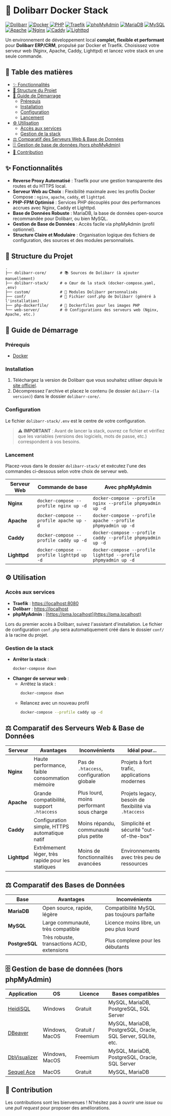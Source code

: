 # 🚀 Dolibarr Docker Stack

[![Dolibarr](https://img.shields.io/badge/Dolibarr-blue)](https://www.dolibarr.org/) 
[![Docker](https://img.shields.io/badge/Docker-blue)](https://www.docker.com/) 
[![PHP](https://img.shields.io/badge/PHP-blue)](https://www.php.net/) 
[![Traefik](https://img.shields.io/badge/Traefik-orange)](https://traefik.io/) 
[![phpMyAdmin](https://img.shields.io/badge/phpMyAdmin-orange)](https://www.phpmyadmin.net/) 
[![MariaDB](https://img.shields.io/badge/MariaDB-green)](https://mariadb.org/) 
[![MySQL](https://img.shields.io/badge/MySQL-green)](https://www.mysql.com/) 
[![Apache](https://img.shields.io/badge/Apache-cyan)](https://httpd.apache.org/) 
[![Nginx](https://img.shields.io/badge/Nginx-cyan)](https://nginx.org/) 
[![Caddy](https://img.shields.io/badge/Caddy-cyan)](https://caddyserver.com/) 
[![Lighttpd](https://img.shields.io/badge/Lighttpd-cyan)](https://www.lighttpd.net/)

Un environnement de développement local **complet, flexible et performant** pour **Dolibarr ERP/CRM**, propulsé par Docker et Traefik. Choisissez votre serveur web (Nginx, Apache, Caddy, Lighttpd) et lancez votre stack en une seule commande.

## 📖 Table des matières

- [✨ Fonctionnalités](#-fonctionnalités)
- [📂 Structure du Projet](#-structure-du-projet)
- [🚀 Guide de Démarrage](#-guide-de-démarrage)
  - [Prérequis](#prérequis)
  - [Installation](#installation)
  - [Configuration](#configuration)
  - [Lancement](#lancement)
- [⚙️ Utilisation](#️-utilisation)
  - [Accès aux services](#accès-aux-services)
  - [Gestion de la stack](#gestion-de-la-stack)
- [⚖️ Comparatif des Serveurs Web & Base de Données](#️-comparatif-des-serveurs-web--base-de-données)
- [🗄️ Gestion de base de données (hors phpMyAdmin)](#️-gestion-de-base-de-données-hors-phpmyadmin)
- [🤝 Contribution](#-contribution)

## ✨ Fonctionnalités

- **Reverse Proxy Automatisé** : Traefik pour une gestion transparente des routes et du HTTPS local.
- **Serveur Web au Choix** : Flexibilité maximale avec les profils Docker Compose : `nginx`, `apache`, `caddy`, et `lighttpd`.
- **PHP-FPM Optimisé** : Services PHP découplés pour des performances accrues avec Nginx, Caddy et Lighttpd.
- **Base de Données Robuste** : MariaDB, la base de données open-source recommandée pour Dolibarr, ou bien MySQL.
- **Gestion de Base de Données** : Accès facile via phpMyAdmin (profil optionnel).
- **Structure Claire et Modulaire** : Organisation logique des fichiers de configuration, des sources et des modules personnalisés.

## 📂 Structure du Projet

```
.
├── dolibarr-core/      # 📚 Sources de Dolibarr (à ajouter manuellement)
├── dolibarr-stack/     # ⚙️ Cœur de la stack (docker-compose.yaml, .env)
├── custom/             # 🧩 Modules Dolibarr personnalisés
├── conf/               # 📄 Fichier conf.php de Dolibarr (généré à l'installation)
├── php-dockerfile/     # 🐳 Dockerfiles pour les images PHP
└── web-server/         # 🌐 Configurations des serveurs web (Nginx, Apache, etc.)
```

## 🚀 Guide de Démarrage

### Prérequis

- [Docker](https://www.docker.com/get-started)

### Installation

1.  Téléchargez la version de Dolibarr que vous souhaitez utiliser depuis le [site officiel](https://www.dolibarr.org/downloads).
2.  Décompressez l'archive et placez le contenu (le dossier `dolibarr-(la version)`) dans le dossier `dolibarr-core/`.

### Configuration

Le fichier `dolibarr-stack/.env` est le centre de votre configuration.

> ⚠️ **IMPORTANT** : Avant de lancer la stack, ouvrez ce fichier et vérifiez que les variables (versions des logiciels, mots de passe, etc.) correspondent à vos besoins.

### Lancement

Placez-vous dans le dossier `dolibarr-stack/` et exécutez l'une des commandes ci-dessous selon votre choix de serveur web.

| Serveur Web | Commande de base                             | Avec phpMyAdmin                                                |
|-------------|----------------------------------------------|----------------------------------------------------------------|
| **Nginx**   | `docker-compose --profile nginx up -d`       | `docker-compose --profile nginx --profile phpmyadmin up -d`    |
| **Apache**  | `docker-compose --profile apache up -d`      | `docker-compose --profile apache --profile phpmyadmin up -d`   |
| **Caddy**   | `docker-compose --profile caddy up -d`       | `docker-compose --profile caddy --profile phpmyadmin up -d`    |
| **Lighttpd**| `docker-compose --profile lighttpd up -d`    | `docker-compose --profile lighttpd --profile phpmyadmin up -d` |

## ⚙️ Utilisation

### Accès aux services

- **Traefik** : [https://localhost:8080](https://localhost:8080)
- **Dolibarr** : [https://localhost](https://localhost)
- **phpMyAdmin** : [https://pma.localhost](https://pma.localhost)

Lors du premier accès à Dolibarr, suivez l'assistant d'installation. Le fichier de configuration `conf.php` sera automatiquement créé dans le dossier `conf/` à la racine du projet.

### Gestion de la stack

- **Arrêter la stack** :
  ```bash
  docker-compose down
  ```
- **Changer de serveur web** :
  - Arrêtez la stack :
    ```bash
    docker-compose down
    ```
  - Relancez avec un nouveau profil
    ```bash
    docker-compose --profile caddy up -d
    ```

## ⚖️ Comparatif des Serveurs Web & Base de Données

| Serveur   | Avantages                                           | Inconvénients                               | Idéal pour...                                         |
|-----------|-----------------------------------------------------|---------------------------------------------|-------------------------------------------------------|
| **Nginx** | Haute performance, faible consommation mémoire      | Pas de `.htaccess`, configuration globale   | Projets à fort trafic, applications modernes          |
| **Apache**| Grande compatibilité, support `.htaccess`           | Plus lourd, moins performant sous charge    | Projets legacy, besoin de flexibilité via `.htaccess` |
| **Caddy** | Configuration simple, HTTPS automatique natif       | Moins répandu, communauté plus petite       | Simplicité et sécurité "out-of-the-box"               |
| **Lighttpd**| Extrêmement léger, très rapide pour les statiques | Moins de fonctionnalités avancées           | Environnements avec très peu de ressources            |

## ⚖️ Comparatif des Bases de Données

| Base           | Avantages                                   | Inconvénients                             |
|----------------|---------------------------------------------|-------------------------------------------|
| **MariaDB**    | Open source, rapide, légère                 | Compatibilité MySQL pas toujours parfaite |
| **MySQL**      | Large communauté, très compatible           | Licence moins libre, un peu plus lourd    |
| **PostgreSQL** | Très robuste, transactions ACID, extensions | Plus complexe pour les débutants          |



## 🗄️ Gestion de base de données (hors phpMyAdmin)

| Application                                                               | OS             | Licence            | Bases compatibles                                            |
|---------------------------------------------------------------------------|----------------|--------------------|--------------------------------------------------------------|
| [HeidiSQL](https://www.heidisql.com/)                                     | Windows        | Gratuit            | MySQL, MariaDB, PostgreSQL, SQL Server                       |
| [DBeaver](https://dbeaver.io/)                                            | Windows, MacOS | Gratuit / Freemium | MySQL, MariaDB, PostgreSQL, Oracle, SQL Server, SQLite, etc. |
| [DbVisualizer](https://www.dbvis.com/)                                    | Windows, MacOS | Freemium           | MySQL, MariaDB, PostgreSQL, Oracle, SQL Server               |
| [Sequel Ace](https://apps.apple.com/fr/app/sequel-ace/id1518036000?mt=12) | MacOS          | Gratuit            | MySQL, MariaDB                                               |


## 🤝 Contribution

Les contributions sont les bienvenues ! N'hésitez pas à ouvrir une *issue* ou une *pull request* pour proposer des améliorations.
